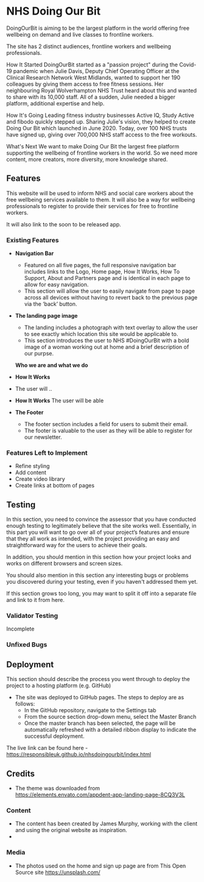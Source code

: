 # NHS Doing Our Bit

DoingOurBit is aiming to be the largest platform in the world offering free wellbeing on demand and live classes to frontline workers.

The site has 2 distinct audiences, frontline workers and wellbeing professionals.

How It Started
DoingOurBit started as a "passion project" during the Covid-19 pandemic when Julie Davis, Deputy Chief Operating Officer at the Clinical Research Network West Midlands, wanted to support her 190 colleagues by giving them access to free fitness sessions. Her neighbouring Royal Wolverhampton NHS Trust heard about this and wanted to share with its 10,000 staff. All of a sudden, Julie needed a bigger platform, additional expertise and help.

How It's Going
Leading fitness industry businesses Active IQ, Study Active and fibodo quickly stepped up. Sharing Julie's vision, they helped to create Doing Our Bit which launched in June 2020. Today, over 100 NHS trusts have signed up, giving over 700,000 NHS staff access to the free workouts.

What's Next
We want to make Doing Our Bit the largest free platform supporting the wellbeing of frontline workers in the world. So we need more content, more creators, more diversity, more knowledge shared.


## Features 

This website will be used to inform NHS and social care workers about the free wellbeing services available to them. It will also be a way for wellbeing professionals to register to provide their services for free to frontline workers.

It will also link to the soon to be released app.

### Existing Features

- __Navigation Bar__

  - Featured on all five pages, the full responsive navigation bar includes links to the Logo, Home page, How It Works, How To Support, About and Partners page and is identical in each page to allow for easy navigation.
  - This section will allow the user to easily navigate from page to page across all devices without having to revert back to the previous page via the ‘back’ button. 

- __The landing page image__

  - The landing includes a photograph with text overlay to allow the user to see exactly which location this site would be applicable to. 
  - This section introduces the user to NHS #DoingOurBit with a bold image of a woman working out at home and a brief description of our purpse.

  __Who we are and what we do__

 - __How It Works__
  - The user will ..

- __How It Works__
  The user will be able 

- __The Footer__

  - The footer section includes a field for users to submit their email. 
  - The footer is valuable to the user as they will be able to register for our newsletter.

### Features Left to Implement

- Refine styling
- Add content
- Create video library
- Create links at bottom of pages

## Testing 

In this section, you need to convince the assessor that you have conducted enough testing to legitimately believe that the site works well. Essentially, in this part you will want to go over all of your project’s features and ensure that they all work as intended, with the project providing an easy and straightforward way for the users to achieve their goals.

In addition, you should mention in this section how your project looks and works on different browsers and screen sizes.

You should also mention in this section any interesting bugs or problems you discovered during your testing, even if you haven't addressed them yet.

If this section grows too long, you may want to split it off into a separate file and link to it from here.


### Validator Testing 

Incomplete

### Unfixed Bugs



## Deployment

This section should describe the process you went through to deploy the project to a hosting platform (e.g. GitHub) 

- The site was deployed to GitHub pages. The steps to deploy are as follows: 
  - In the GitHub repository, navigate to the Settings tab 
  - From the source section drop-down menu, select the Master Branch
  - Once the master branch has been selected, the page will be automatically refreshed with a detailed ribbon display to indicate the successful deployment. 

The live link can be found here - https://responsibleuk.github.io/nhsdoingourbit/index.html


## Credits 

- The theme was downloaded from https://elements.envato.com/appdent-app-landing-page-8CQ3V3L

### Content 

- The content has been created by James Murphy, working with the client and using the original website as inspiration.
- 

### Media

- The photos used on the home and sign up page are from This Open Source site https://unsplash.com/


